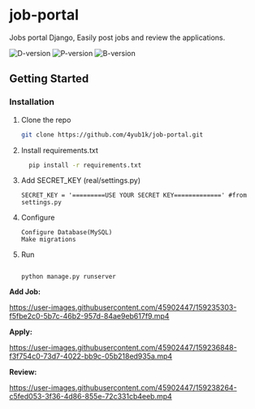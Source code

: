 # job-portal
Jobs portal Django, Easily post jobs and review the applications.

![D-version](https://img.shields.io/badge/Django-4.0.2-blue)
![P-version](https://img.shields.io/badge/Python-3.10-green)
![B-version](https://img.shields.io/badge/Bootstrap-5.0-purple)


## Getting Started

### Installation

1. Clone the repo
   ```sh
   git clone https://github.com/4yub1k/job-portal.git
   ```
2. Install requirements.txt
   ```sh
     pip install -r requirements.txt
   ```
3. Add SECRET_KEY (real/settings.py)
   ```
   SECRET_KEY = '=========USE YOUR SECRET KEY=============' #from settings.py
   ```
4. Configure
   ```
   Configure Database(MySQL)
   Make migrations
   ```
5. Run
   ```

   python manage.py runserver
   ```




**Add Job:**



https://user-images.githubusercontent.com/45902447/159235303-f5fbe2c0-5b7c-46b2-957d-84ae9eb617f9.mp4

**Apply:**


https://user-images.githubusercontent.com/45902447/159236848-f3f754c0-73d7-4022-bb9c-05b218ed935a.mp4


**Review:**



https://user-images.githubusercontent.com/45902447/159238264-c5fed053-3f36-4d86-855e-72c331cb4eeb.mp4


